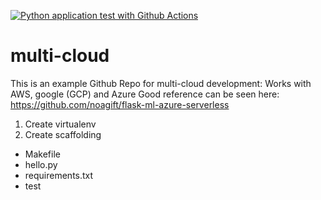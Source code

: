 [![Python application test with Github Actions](https://github.com/lestrix/multi-cloud/actions/workflows/main.yml/badge.svg)](https://github.com/lestrix/multi-cloud/actions/workflows/main.yml)

# multi-cloud
This is an example Github Repo for multi-cloud development: Works with AWS, google (GCP) and Azure
Good reference can be seen here: https://github.com/noagift/flask-ml-azure-serverless


1. Create virtualenv
2. Create scaffolding

* Makefile
* hello.py
* requirements.txt
* test 
